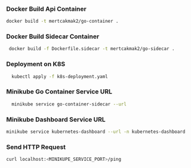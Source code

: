 ### Docker Build Api Container

```bash
docker build -t mertcakmak2/go-container .
```

### Docker Build Sidecar Container

```bash
 docker build -f Dockerfile.sidecar -t mertcakmak2/go-sidecar .
```

### Deployment on K8S

```bash
  kubectl apply -f k8s-deployment.yaml
```

### Minikube Go Container Service URL

```bash
  minikube service go-container-sidecar --url
```

### Minikube Dashboard Service URL

```bash
minikube service kubernetes-dashboard --url -n kubernetes-dashboard
```

### Send HTTP Request

```bash
curl localhost:<MINIKUPE_SERVICE_PORT>/ping
```
